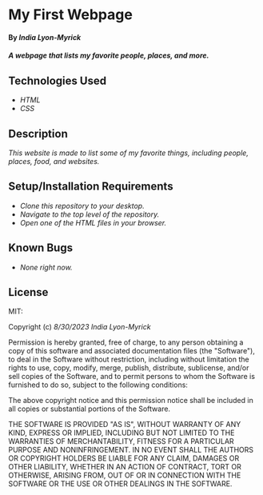 # My First Webpage

#### By _**India Lyon-Myrick**_

#### _A webpage that lists my favorite people, places, and more._

## Technologies Used

* _HTML_
* _CSS_

## Description

_This website is made to list some of my favorite things, including people, places, food, and websites._

## Setup/Installation Requirements

* _Clone this repository to your desktop._
* _Navigate to the top level of the repository._
* _Open one of the HTML files in your browser._

## Known Bugs

* _None right now._

## License

MIT:

Copyright (c) _8/30/2023_ _India Lyon-Myrick_

Permission is hereby granted, free of charge, to any person obtaining a copy
of this software and associated documentation files (the "Software"), to deal
in the Software without restriction, including without limitation the rights
to use, copy, modify, merge, publish, distribute, sublicense, and/or sell
copies of the Software, and to permit persons to whom the Software is
furnished to do so, subject to the following conditions:

The above copyright notice and this permission notice shall be included in all
copies or substantial portions of the Software.

THE SOFTWARE IS PROVIDED "AS IS", WITHOUT WARRANTY OF ANY KIND, EXPRESS OR
IMPLIED, INCLUDING BUT NOT LIMITED TO THE WARRANTIES OF MERCHANTABILITY,
FITNESS FOR A PARTICULAR PURPOSE AND NONINFRINGEMENT. IN NO EVENT SHALL THE
AUTHORS OR COPYRIGHT HOLDERS BE LIABLE FOR ANY CLAIM, DAMAGES OR OTHER
LIABILITY, WHETHER IN AN ACTION OF CONTRACT, TORT OR OTHERWISE, ARISING FROM,
OUT OF OR IN CONNECTION WITH THE SOFTWARE OR THE USE OR OTHER DEALINGS IN THE
SOFTWARE.